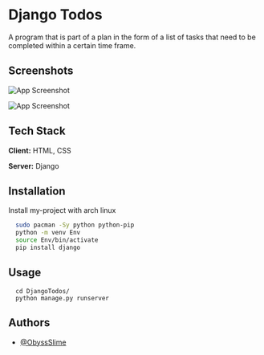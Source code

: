 # Django Todos

A program that is part of a plan in the form of a list of tasks that need to be completed within a certain time frame.

## Screenshots

![App Screenshot](https://raw.githubusercontent.com/ObyssSlime/GithubImages/main/2022-12-16_18-47.png?token=GHSAT0AAAAAAB4OFCRFQKC2BEKT4NAMWXLGY45ZKQQ)

![App Screenshot](https://raw.githubusercontent.com/ObyssSlime/GithubImages/main/2022-12-16_18-47_1.png?token=GHSAT0AAAAAAB4OFCRF2BEXMZJFPME2FXMWY45ZLAQ)

## Tech Stack

**Client:** HTML, CSS

**Server:** Django

## Installation

Install my-project with arch linux

```bash
  sudo pacman -Sy python python-pip
  python -m venv Env
  source Env/bin/activate
  pip install django
```

## Usage

```django
  cd DjangoTodos/
  python manage.py runserver
```

## Authors

- [@ObyssSlime](https://www.github.com/ObyssSlime)
